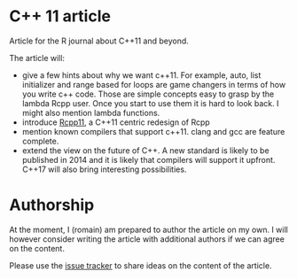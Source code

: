 C++ 11 article
=============

Article for the R journal about C++11 and beyond. 

The article will:
 - give a few hints about why we want c++11. For example, auto, list 
   initializer and range based for loops 
   are game changers in terms of how you write c++ code. 
   Those are simple concepts easy to grasp by the 
   lambda Rcpp user. Once you start to use them it is hard to look back. 
   I might also mention lambda functions. 
 - introduce [Rcpp11](https://github.com/romainfrancois/Rcpp11), 
   a C++11 centric redesign of Rcpp 
 - mention known compilers that support c++11. clang and gcc are feature complete. 
 - extend the view on the future of C++. A new standard is likely to 
   be published in 2014 and it is likely that compilers will support it upfront. 
   C++17 will also bring interesting possibilities. 
   
   
Authorship
==========

At the moment, I (romain) am prepared to author the article on my own. 
I will however consider writing the article with additional authors if
we can agree on the content. 

Please use the [issue tracker](https://github.com/romainfrancois/cpp11_article/issues)
to share ideas on the content of the article. 
